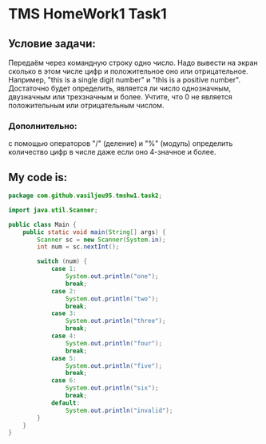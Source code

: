 # TMS HomeWork1 Task1
## Условие задачи:
Передаём через командную строку одно число. Надо вывести на экран сколько в этом числе цифр и положительное оно или отрицательное. Например, "this is a single digit number" и "this is a positive number". Достаточно будет определить, является ли число однозначным, двузначным или трехзначным и более. Учтите, что 0 не является положительным или отрицательным числом.
### Дополнительно:
с помощью операторов "/" (деление) и "%" (модуль) определить количество цифр в числе даже если оно 4-значное и более.
## My code is:
```java
package com.github.vasiljeu95.tmshw1.task2;

import java.util.Scanner;

public class Main {
    public static void main(String[] args) {
        Scanner sc = new Scanner(System.in);
        int num = sc.nextInt();

        switch (num) {
            case 1:
                System.out.println("one");
                break;
            case 2:
                System.out.println("two");
                break;
            case 3:
                System.out.println("three");
                break;
            case 4:
                System.out.println("four");
                break;
            case 5:
                System.out.println("five");
                break;
            case 6:
                System.out.println("six");
                break;
            default:
                System.out.println("invalid");
        }
    }
}
```
